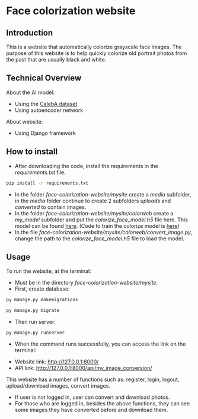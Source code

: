 # Face colorization website

## Introduction
 This is a website that automatically colorize grayscale face images. The purpose of this website is to help quickly colorize old portrait photos from the past that are usually black and white.
## Technical Overview
About the AI model:
- Using the [CelebA dataset](https://mmlab.ie.cuhk.edu.hk/projects/CelebA.html)
- Using autoencoder network

About website:
- Using Django framework
## How to install
- After downloading the code, install the requirements in the *requirements.txt* file.
```sh
pip install -r requirements.txt
```
- In the folder *face-colorization-website/mysite* create a *media* subfolder, in the *media* folder continue to create 2 subfolders *uploads* and *converted* to contain images.
- In the folder *face-colorization-website/mysite/colorweb* create a *my_model* subfolder and put the *colorize_face_model.h5* file here. This model can be found [here](https://drive.google.com/file/d/1h5DAnlMxl-YjyphX_lNXtL_YU6nbC0F8/view?usp=sharing). (Code to train the colorize model is [here](https://colab.research.google.com/drive/17rpJ1OQTG6wpP-m7rNkL4X1RkndSaYsx?usp=sharing))
- In the file *face-colorization-website/mysite/colorweb/convert_image.py*, change the path to the *colorize_face_model.h5* file to load the model.
## Usage
To run the website, at the terminal:
- Must be in the directory *face-colorization-website/mysite*. 
- First, create database:
```sh
py manage.py makemigrations
```
```sh
py manage.py migrate
```
- Then run server:
```sh
py manage.py runserver
```
- When the command runs successfully, you can access the link on the terminal:
+ Website link: http://127.0.0.1:8000/
+ API link: http://127.0.0.1:8000/api/my_image_conversion/

This website has a number of functions such as: register, login, logout, upload/download images, convert images.
- If user is not logged in, user can convert and download photos.
- For those who are logged in, besides the above functions, they can see some images they have converted before and download them.
